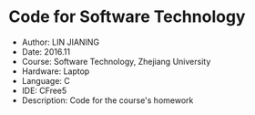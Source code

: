 # Code for Software Technology

* Author: LIN JIANING
* Date: 2016.11
* Course: Software Technology, Zhejiang University
* Hardware: Laptop
* Language: C
* IDE: CFree5
* Description: Code for the course's homework
